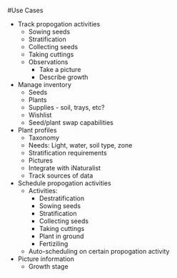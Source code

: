 #Use Cases
- Track propogation activities
  - Sowing seeds
  - Stratification
  - Collecting seeds
  - Taking cuttings
  - Observations
    - Take a picture
    - Describe growth
- Manage inventory
  - Seeds
  - Plants
  - Supplies - soil, trays, etc?
  - Wishlist
  - Seed/plant swap capabilities
- Plant profiles
  - Taxonomy
  - Needs: Light, water, soil type, zone
  - Stratification requirements
  - Pictures
  - Integrate with iNaturalist
  - Track sources of data
- Schedule propogation activities
  - Activities:
    - Destratification
    - Sowing seeds
    - Stratification
    - Collecting seeds
    - Taking cuttings
    - Plant in ground
    - Fertiziling
  - Auto-scheduling on certain propogation activity
- Picture information
  - Growth stage